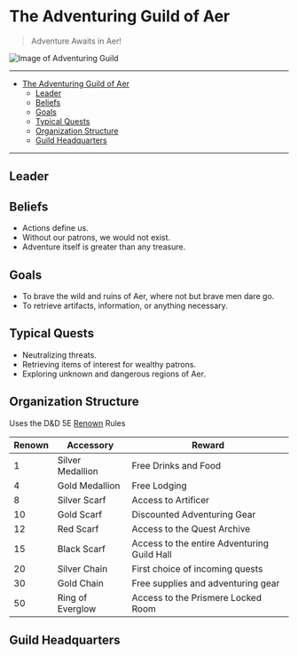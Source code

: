 # The Adventuring Guild of Aer
>Adventure Awaits in Aer!

![Image of Adventuring Guild](https://cdn.arstechnica.net/wp-content/uploads/2018/03/concept-4-tavern-1440x563.jpg)
___
- [The Adventuring Guild of Aer](#The-Adventuring-Guild-of-Aer)
  - [Leader](#Leader)
  - [Beliefs](#Beliefs)
  - [Goals](#Goals)
  - [Typical Quests](#Typical-Quests)
  - [Organization Structure](#Organization-Structure)
  - [Guild Headquarters](#Guild-Headquarters)
___
## Leader
## Beliefs
- Actions define us.
- Without our patrons, we would not exist.
- Adventure itself is greater than any treasure.
## Goals
- To brave the wild and ruins of Aer, where not but brave men dare go.
- To retrieve artifacts, information, or anything necessary.
## Typical Quests
- Neutralizing threats.
- Retrieving items of interest for wealthy patrons.
- Exploring unknown and dangerous regions of Aer.
## Organization Structure
Uses the D&D 5E [Renown](https://www.dndbeyond.com/sources/dmg/a-world-of-your-own#Renown) Rules

Renown | Accessory | Reward
------------ | ------------- | -------------
1 | Silver Medallion | Free Drinks and Food
4 | Gold Medallion | Free Lodging
8 | Silver Scarf | Access to Artificer
10 | Gold Scarf | Discounted Adventuring Gear
12 | Red Scarf | Access to the Quest Archive
15 | Black Scarf | Access to the entire Adventuring Guild Hall
20 | Silver Chain | First choice of incoming quests
30 | Gold Chain | Free supplies and adventuring gear
50 | Ring of Everglow | Access to the Prismere Locked Room

## Guild Headquarters
